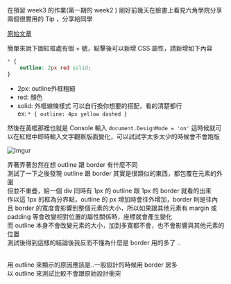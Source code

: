 在預習 week3 的作業(第一期的 week2 )
剛好前幾天在臉書上看見六角學院分享兩個很實用的 Tip ，分享給同學

[原始文章](https://www.facebook.com/hexschool/posts/1137328509749794?__xts__[0]=68.ARBJz3ABGSzvtv_z5g58s_iQgqU0djyq2viuO8XlekR7i333HHEekM3MlCmOWCs95S_TN81Y7tZ_7gpfplpMfO_2RPB0NgIylB2FbmTJ5TSjHchDU7oYon6dTwvJQoDv3srjIpBJJarGXxZP3B_63dVofJBHERzAs3xvkMcPBELQsOfO12RbNQ&__tn__=-R)
<br>

簡單來說下圖紅框處有個 + 號，點擊後可以新增 CSS 屬性，請新增如下內容
```CSS
* {
    outline: 2px red solid;
}
```
- 2px: outline外框粗細
- red: 顏色
- solid: 外框線條樣式
可以自行換你想要的搭配，看的清楚都行<br>
ex: `* { outline: 4px yellow dashed }`

然後在黃框那裡也就是 Console 輸入 `document.DesignMode = 'on'`
這時候就可以在紅框中即時輸入文字觀察版面變化，可以試試字太多太少的時候會不會跑版

![Imgur](https://i.imgur.com/m2n7On9.jpg)

弄著弄著忽然在想 outline 跟 border 有什麼不同<br>
測試了一下之後發現 outline 跟 border 其實是很類似的東西，都包覆在元素的外圍<br>
但並不重疊，給一個 div 同時有 1px 的 outline 跟 1px 的 border 就看的出來<br>
作以這 1px 的框為分界點，outline 的 px 增加時會往外增加，border 則是往內<br>
且 border 的寬度會影響到整個元素的大小，所以如果跟其他元素有 margin 或 padding 等會改變相對位置的屬性關係時，座標就會產生變化<br>
而 outline 本身不會改變元素的大小，加到多寬都不會，也不會影響與其他元素的位置<br>
測試後得到這樣的結論後我反而不懂為什麼是 border 用的多了 ..<br><br>

用 outline 來顯示的原因應該是..一般設計的時候用 border 居多<br>
以 outline 來測試比較不會跟原始設計衝突
